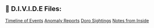 ## 📁 D.I.V.I.D.E Files:

<div>
  
<a href="/docs/timeline.md">Timeline of Events</a>
<a href="/docs/anomaly_reports.md">Anomaly Reports</a>
<a href="/docs/doro_sightings.md">Doro Sightings</a>
<a href="/docs/notes_from_inside.md">Notes from Inside</a>
  
</div>
